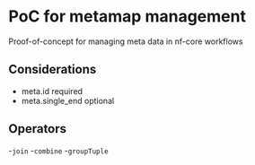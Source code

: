 # PoC for metamap management

Proof-of-concept for managing meta data in nf-core workflows

## Considerations

- meta.id required
- meta.single_end optional

## Operators

-`join`
-`combine`
-`groupTuple`
